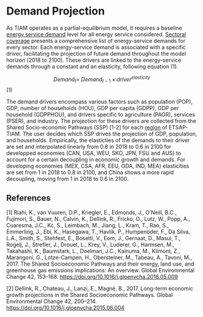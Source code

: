 # Demand Projection

As TIAM operates as a partial-equilibrium model, it requires a baseline [energy service demand](../sectoral_coverage/energy-service-demands.md) level for all energy service considered. [Sectoral coverage](../sectoral_coverage/index.md) presents a comprehensive list of energy-service demands for every sector. Each energy-service demand is associated with a specific driver, facilitating the projection of future demand throughout the model horizon (2018 to 2100). These drivers are linked to the energy-service demands through a constant and an elasticity, following equation (1).

$$ Demand_{t}=\ Demand_{t-1} \times driver^{elasticity} $$  (1)

The demand drivers encompass various factors such as population (POP), GDP, number of households (HOU), GDP per capita (GDPP), GDP per household (GDPPHOU), and drivers specific to agriculture (PAGR), services (PSER), and industry. The projection for these drivers are collected from the Shared Socio-economic Pathways (SSP) [1-2] for each [region](../regional_coverage/index.md) of ETSAP-TIAM. The user decides which SSP drives the projection of GDP, population, and households.
Empirically, the elasticties of the demands to their driver are set and interpolated linearly from 0.8 in 2018 to 0.6 in 2100 for developped economies (CAN, USA, WEU, SKO, JPN, FSU and AUS) to account for a certain decoupling in economic growth and demands. For developing economies (MEX, CSA, AFR, EEU, ODA, IND, MEA) elasticities are set from 1 in 2018 to 0.8 in 2100, and China shows a more rapid decoupling, moving  from 1 in 2018 to 0.6 in 2100.

## References
[1]	Riahi, K., van Vuuren, D.P., Kriegler, E., Edmonds, J., O’Neill, B.C., Fujimori, S., Bauer, N., Calvin, K., Dellink, R., Fricko, O., Lutz, W., Popp, A., Cuaresma, J.C., Kc, S., Leimbach, M., Jiang, L., Kram, T., Rao, S., Emmerling, J., Ebi, K., Hasegawa, T., Havlik, P., Humpenöder, F., Da Silva, L.A., Smith, S., Stehfest, E., Bosetti, V., Eom, J., Gernaat, D., Masui, T., Rogelj, J., Strefler, J., Drouet, L., Krey, V., Luderer, G., Harmsen, M., Takahashi, K., Baumstark, L., Doelman, J.C., Kainuma, M., Klimont, Z., Marangoni, G., Lotze-Campen, H., Obersteiner, M., Tabeau, A., Tavoni, M., 2017. The Shared Socioeconomic Pathways and their energy, land use, and greenhouse gas emissions implications: An overview. Global Environmental Change 42, 153–168. https://doi.org/10.1016/j.gloenvcha.2016.05.009

[2] Dellink, R., Chateau, J., Lanzi, E., Magné, B., 2017. Long-term economic growth projections in the Shared Socioeconomic Pathways. Global Environmental Change 42, 200–214. https://doi.org/10.1016/j.gloenvcha.2015.06.004

